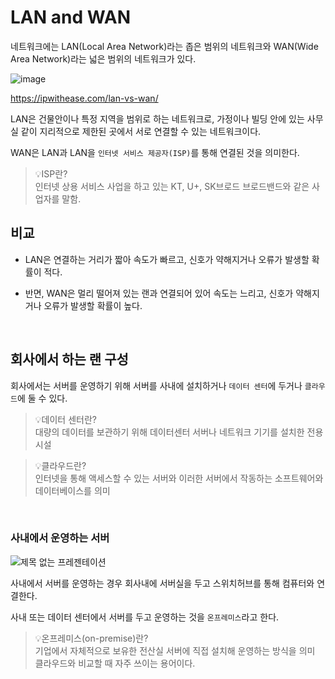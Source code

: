 # LAN and WAN

네트워크에는 LAN(Local Area Network)라는 좁은 범위의 네트워크와 WAN(Wide Area Network)라는 넓은 범위의 네트워크가 있다.

![image](https://user-images.githubusercontent.com/72365815/192124161-d1833a64-9593-4a86-a9ee-7b9b2a3dd855.png)

https://ipwithease.com/lan-vs-wan/

LAN은 건물안이나 특정 지역을 범위로 하는 네트워크로, 가정이나 빌딩 안에 있는 사무실 같이 지리적으로 제한된 곳에서 서로 연결할 수 있는 네트워크이다.

WAN은 LAN과 LAN을 `인터넷 서비스 제공자(ISP)`를 통해 연결된 것을 의미한다.

> 💡ISP란? <br>
> 인터넷 상용 서비스 사업을 하고 있는 KT, U+, SK브로드 브로드밴드와 같은 사업자를 말함.

## 비교

- LAN은 연결하는 거리가 짧아 속도가 빠르고, 신호가 약해지거나 오류가 발생할 확률이 적다.

- 반면, WAN은 멀리 떨어져 있는 랜과 연결되어 있어 속도는 느리고, 신호가 약해지거나 오류가 발생할 확률이 높다.

<br>

## 회사에서 하는 랜 구성
회사에서는 서버를 운영하기 위해 서버를 사내에 설치하거나 `데이터 센터`에 두거나 `클라우드`에 둘 수 있다.

> 💡데이터 센터란? <br>
> 대량의 데이터를 보관하기 위해 데이터센터 서버나 네트워크 기기를 설치한 전용 시설 <br>

> 💡클라우드란? <br>
>  인터넷을 통해 액세스할 수 있는 서버와 이러한 서버에서 작동하는 소프트웨어와 데이터베이스를 의미

<br>

### 사내에서 운영하는 서버
![제목 없는 프레젠테이션](https://user-images.githubusercontent.com/72365815/192125006-22a76685-913a-496d-8cd5-2ce072333460.png)

사내에서 서버를 운영하는 경우 회사내에 서버실을 두고 스위치허브를 통해 컴퓨터와 연결한다.

사내 또는 데이터 센터에서 서버를 두고 운영하는 것을 `온프레미스`라고 한다.

> 💡온프레미스(on-premise)란? <br>
> 기업에서 자체적으로 보유한 전산실 서버에 직접 설치해 운영하는 방식을 의미 <br>
> 클라우드와 비교할 때 자주 쓰이는 용어이다.

<br>
